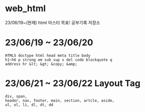 # web_html
23/06/19~(현재) html 마스터 목표! 공부기록 저장소

# 23/06/19 ~ 23/06/20
```
HTML5 doctype html head meta title body
h1~h6 p strong em sub sup s del code blockquote q 
address hr &lt; &gt; &copy; &amp;
```

# 23/06/21 ~ 23/06/22 Layout Tag
```
div, span,
header, nav, footer, main, section, artcle, aside,
ul, ol, li, dl, dt, dd
```
